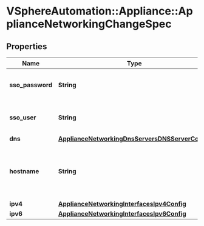 # VSphereAutomation::Appliance::ApplianceNetworkingChangeSpec

## Properties
Name | Type | Description | Notes
------------ | ------------- | ------------- | -------------
**sso_password** | **String** | vCenter Server SSO administrator Password | 
**sso_user** | **String** | vCenter Server SSO administrator username | 
**dns** | [**ApplianceNetworkingDnsServersDNSServerConfig**](ApplianceNetworkingDnsServersDNSServerConfig.md) |  | [optional] 
**hostname** | **String** | New hostname to assign to the management network of vCenter appliance | 
**ipv4** | [**ApplianceNetworkingInterfacesIpv4Config**](ApplianceNetworkingInterfacesIpv4Config.md) |  | [optional] 
**ipv6** | [**ApplianceNetworkingInterfacesIpv6Config**](ApplianceNetworkingInterfacesIpv6Config.md) |  | [optional] 


